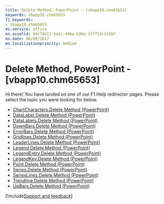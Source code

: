 ```yaml
---
title: Delete Method, PowerPoint - [vbapp10.chm65653]
keywords: vbapp10.chm65653
f1_keywords:
- vbapp10.chm65653
ms.service: office
ms.assetid: 94c7db11-5a1c-44ba-b36e-1fff13c1428f
ms.date: 06/08/2017
ms.localizationpriority: medium
---
```



# Delete Method, PowerPoint - [vbapp10.chm65653]

Hi there! You have landed on one of our F1 Help redirector pages. Please select the topic you were looking for below.

- [ChartCharacters.Delete Method (PowerPoint)](https://msdn.microsoft.com/library/863495ad-1656-ef43-a0c0-50682ab500eb%28Office.15%29.aspx)
- [DataLabel.Delete Method (PowerPoint)](https://msdn.microsoft.com/library/8f04a068-9e0a-ec73-7466-55ca31e1c001%28Office.15%29.aspx)
- [DataLabels.Delete Method (PowerPoint)](https://msdn.microsoft.com/library/3f08ac84-b6d4-d250-04ed-fa17a5b9eca6%28Office.15%29.aspx)
- [DownBars.Delete Method (PowerPoint)](https://msdn.microsoft.com/library/016fc70d-84c5-ab76-4046-bd4f7b625e90%28Office.15%29.aspx)
- [ErrorBars.Delete Method (PowerPoint)](https://msdn.microsoft.com/library/0bc05b47-84fb-0f5c-ae78-e74485671223%28Office.15%29.aspx)
- [Gridlines.Delete Method (PowerPoint)](https://msdn.microsoft.com/library/2f869cc2-8fe2-299e-ad3e-cba6e0e19d06%28Office.15%29.aspx)
- [LeaderLines.Delete Method (PowerPoint)](https://msdn.microsoft.com/library/75b6a628-40dd-3ee4-62f0-1d1e4f4c85b2%28Office.15%29.aspx)
- [Legend.Delete Method (PowerPoint)](https://msdn.microsoft.com/library/6b01c62e-4b62-f295-3b85-da5f13abcf18%28Office.15%29.aspx)
- [LegendEntry.Delete Method (PowerPoint)](https://msdn.microsoft.com/library/87dfd818-7315-a610-4da7-ca3b1ff74975%28Office.15%29.aspx)
- [LegendKey.Delete Method (PowerPoint)](https://msdn.microsoft.com/library/501e2252-b672-00d5-1e41-64336c512591%28Office.15%29.aspx)
- [Point.Delete Method (PowerPoint)](https://msdn.microsoft.com/library/5df17bb7-5f73-be23-43b8-fbda66b6007e%28Office.15%29.aspx)
- [Series.Delete Method (PowerPoint)](https://msdn.microsoft.com/library/36684621-b198-689a-d7b2-9dbaf2a7f8c3%28Office.15%29.aspx)
- [SeriesLines.Delete Method (PowerPoint)](https://msdn.microsoft.com/library/49fe8a74-cc15-64e0-f1b9-ab52d248a3a9%28Office.15%29.aspx)
- [Trendline.Delete Method (PowerPoint)](https://msdn.microsoft.com/library/f82667ba-dc60-8641-7b2c-d0f1a916643d%28Office.15%29.aspx)
- [UpBars.Delete Method (PowerPoint)](https://msdn.microsoft.com/library/5aeca91a-e54e-0e21-1109-f1810ee13995%28Office.15%29.aspx)

[!include[Support and feedback](~/includes/feedback-boilerplate.md)]